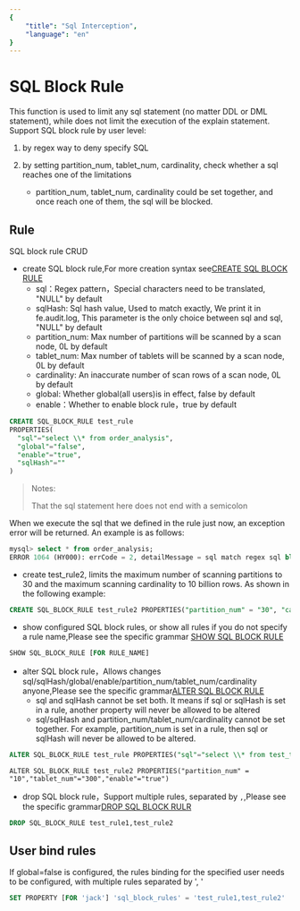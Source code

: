```yaml
---
{
    "title": "Sql Interception",
    "language": "en"
}
---
```


<!-- 
Licensed to the Apache Software Foundation (ASF) under one
or more contributor license agreements.  See the NOTICE file
distributed with this work for additional information
regarding copyright ownership.  The ASF licenses this file
to you under the Apache License, Version 2.0 (the
"License"); you may not use this file except in compliance
with the License.  You may obtain a copy of the License at

  http://www.apache.org/licenses/LICENSE-2.0

Unless required by applicable law or agreed to in writing,
software distributed under the License is distributed on an
"AS IS" BASIS, WITHOUT WARRANTIES OR CONDITIONS OF ANY
KIND, either express or implied.  See the License for the
specific language governing permissions and limitations
under the License.
-->

# SQL Block Rule

This function is used to limit any sql statement (no matter DDL or DML statement), while does not limit the execution of the explain statement.
Support SQL block rule by user level:

1. by regex way to deny specify SQL

2. by setting partition_num, tablet_num, cardinality, check whether a sql reaches one of the limitations
    - partition_num, tablet_num, cardinality could be set together, and once reach one of them, the sql will be blocked.

## Rule

SQL block rule CRUD
- create SQL block rule,For more creation syntax see[CREATE SQL BLOCK RULE](../sql-manual/sql-reference/Data-Definition-Statements/Create/CREATE-SQL-BLOCK-RULE.md)
    - sql：Regex pattern，Special characters need to be translated, "NULL" by default
    - sqlHash: Sql hash value, Used to match exactly, We print it in fe.audit.log, This parameter is the only choice between sql and sql, "NULL" by default
    - partition_num: Max number of partitions will be scanned by a scan node, 0L by default
    - tablet_num: Max number of tablets will be scanned by a scan node, 0L by default
    - cardinality: An inaccurate number of scan rows of a scan node, 0L by default
    - global: Whether global(all users)is in effect, false by default
    - enable：Whether to enable block rule，true by default
```sql
CREATE SQL_BLOCK_RULE test_rule 
PROPERTIES(
  "sql"="select \\* from order_analysis",
  "global"="false",
  "enable"="true",
  "sqlHash"=""
)
```
> Notes:
>
> That the sql statement here does not end with a semicolon

When we execute the sql that we defined in the rule just now, an exception error will be returned. An example is as follows:

```sql
mysql> select * from order_analysis;
ERROR 1064 (HY000): errCode = 2, detailMessage = sql match regex sql block rule: order_analysis_rule
```

- create test_rule2, limits the maximum number of scanning partitions to 30 and the maximum scanning cardinality to 10 billion rows. As shown in the following example:
```sql
CREATE SQL_BLOCK_RULE test_rule2 PROPERTIES("partition_num" = "30", "cardinality"="10000000000","global"="false","enable"="true")
```

- show configured SQL block rules, or show all rules if you do not specify a rule name,Please see the specific grammar [SHOW SQL BLOCK RULE](../sql-manual/sql-reference/Show-Statements/SHOW-SQL-BLOCK-RULE.md)

```sql
SHOW SQL_BLOCK_RULE [FOR RULE_NAME]
```
- alter SQL block rule，Allows changes sql/sqlHash/global/enable/partition_num/tablet_num/cardinality anyone,Please see the specific grammar[ALTER SQL BLOCK  RULE](../sql-manual/sql-reference/Data-Definition-Statements/Alter/ALTER-SQL-BLOCK-RULE.md)
    - sql and sqlHash cannot be set both. It means if sql or sqlHash is set in a rule, another property will never be allowed to be altered
    - sql/sqlHash and partition_num/tablet_num/cardinality cannot be set together. For example, partition_num is set in a rule, then sql or sqlHash will never be allowed to be altered.
```sql
ALTER SQL_BLOCK_RULE test_rule PROPERTIES("sql"="select \\* from test_table","enable"="true")
```

```
ALTER SQL_BLOCK_RULE test_rule2 PROPERTIES("partition_num" = "10","tablet_num"="300","enable"="true")
```

- drop SQL block rule，Support multiple rules, separated by `,`,Please see the specific grammar[DROP SQL BLOCK RULR](../sql-manual/sql-reference/Data-Definition-Statements/Drop/DROP-SQL-BLOCK-RULE.md)
```sql
DROP SQL_BLOCK_RULE test_rule1,test_rule2
```

## User bind rules
If global=false is configured, the rules binding for the specified user needs to be configured, with multiple rules separated by ', '
```sql
SET PROPERTY [FOR 'jack'] 'sql_block_rules' = 'test_rule1,test_rule2'
```

